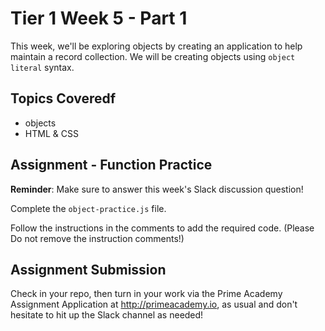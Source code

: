 # Tier 1 Week 5 - Part 1

This week, we'll be exploring objects by creating an application to help maintain a record collection. We will be creating objects using `object literal` syntax.

## Topics Coveredf

- objects
- HTML & CSS

## Assignment - Function Practice

**Reminder**: Make sure to answer this week's Slack discussion question!


Complete the `object-practice.js` file. 

Follow the instructions in the comments to add the required code. (Please Do not remove the instruction comments!)


## Assignment Submission
Check in your repo, then turn in your work via the Prime Academy Assignment Application at http://primeacademy.io, as usual and don't hesitate to hit up the Slack channel as needed!
